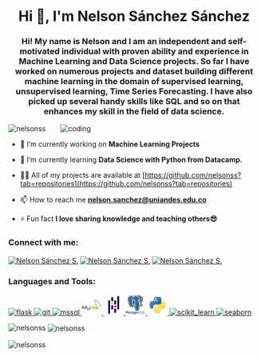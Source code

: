 <h1 align="center">Hi 👋, I'm Nelson Sánchez Sánchez</h1>
<h3 align="center">Hi! My name is Nelson and I am an independent and self-motivated individual with proven ability and experience in Machine Learning and Data Science projects. So far I have worked on numerous projects and dataset building different machine learning in the domain of supervised learning, unsupervised learning, Time Series Forecasting. I have also picked up several handy skills like SQL and so on that enhances my skill in the field of data science.</h3>


<img align="right" alt="coding" width="400" src="https://blog.imarticus.org/wp-content/uploads/2021/12/bwgg.gif">

<p align="left"> <img src="https://komarev.com/ghpvc/?username=nelsonss&label=Profile%20views&color=0e75b6&style=flat" alt="nelsonss" /> </p>

- 🔭 I’m currently working on **Machine Learning Projects**

- 🌱 I’m currently learning **Data Science with Python from Datacamp.**

- 👨‍💻 All of my projects are available at [https://github.com/nelsonss?tab=repositories](https://github.com/nelsonss?tab=repositories)

- 📫 How to reach me **nelson.sanchez@uniandes.edu.co**

- ⚡ Fun fact **I love sharing knowledge and teaching others😎**

<h3 align="left">Connect with me:</h3>
<p align="left">
<a href="https://www.linkedin.com/in/nelsonsanchezsanchez/" target="blank"><img align="center" src="https://raw.githubusercontent.com/rahuldkjain/github-profile-readme-generator/master/src/images/icons/Social/linked-in-alt.svg" alt="Nelson Sánchez S." height="30" width="40" /></a>
<a href="https://www.kaggle.com/nelsonss" target="blank"><img align="center" src="https://raw.githubusercontent.com/rahuldkjain/github-profile-readme-generator/master/src/images/icons/Social/kaggle.svg" alt="Nelson Sánchez S." height="30" width="40" /></a>
<a href="https://www.instagram.com/nelsonss/" target="blank"><img align="center" src="https://raw.githubusercontent.com/rahuldkjain/github-profile-readme-generator/master/src/images/icons/Social/instagram.svg" alt="Nelson Sánchez S." height="30" width="40" /></a>
</p>

<h3 align="left">Languages and Tools:</h3>
<p align="left"> <a href="https://flask.palletsprojects.com/" target="_blank" rel="noreferrer"> <img src="https://www.vectorlogo.zone/logos/pocoo_flask/pocoo_flask-icon.svg" alt="flask" width="40" height="40"/> </a> <a href="https://git-scm.com/" target="_blank" rel="noreferrer"> <img src="https://www.vectorlogo.zone/logos/git-scm/git-scm-icon.svg" alt="git" width="40" height="40"/> </a> <a href="https://www.microsoft.com/en-us/sql-server" target="_blank" rel="noreferrer"> <img src="https://www.svgrepo.com/show/303229/microsoft-sql-server-logo.svg" alt="mssql" width="40" height="40"/> </a> <a href="https://www.mysql.com/" target="_blank" rel="noreferrer"> <img src="https://raw.githubusercontent.com/devicons/devicon/master/icons/mysql/mysql-original-wordmark.svg" alt="mysql" width="40" height="40"/> </a> <a href="https://pandas.pydata.org/" target="_blank" rel="noreferrer"> <img src="https://raw.githubusercontent.com/devicons/devicon/2ae2a900d2f041da66e950e4d48052658d850630/icons/pandas/pandas-original.svg" alt="pandas" width="40" height="40"/> </a> <a href="https://www.postgresql.org" target="_blank" rel="noreferrer"> <img src="https://raw.githubusercontent.com/devicons/devicon/master/icons/postgresql/postgresql-original-wordmark.svg" alt="postgresql" width="40" height="40"/> </a> <a href="https://www.python.org" target="_blank" rel="noreferrer"> <img src="https://raw.githubusercontent.com/devicons/devicon/master/icons/python/python-original.svg" alt="python" width="40" height="40"/> </a> <a href="https://scikit-learn.org/" target="_blank" rel="noreferrer"> <img src="https://upload.wikimedia.org/wikipedia/commons/0/05/Scikit_learn_logo_small.svg" alt="scikit_learn" width="40" height="40"/> </a> <a href="https://seaborn.pydata.org/" target="_blank" rel="noreferrer"> <img src="https://seaborn.pydata.org/_images/logo-mark-lightbg.svg" alt="seaborn" width="40" height="40"/> </a> </p>

<p><img align="left" src="https://github-readme-stats.vercel.app/api/top-langs?username=nelsonss&show_icons=true&locale=en&layout=compact" alt="nelsonss" /></p>

<p>&nbsp;<img align="center" src="https://github-readme-stats.vercel.app/api?username=nelsonss&show_icons=true&locale=en" alt="nelsonss" /></p>

<p><img align="center" src="https://github-readme-streak-stats.herokuapp.com/?user=nelsonss&" alt="nelsonss" /></p>
